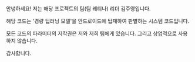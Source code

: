 안녕하세요!  저는 해당 프로젝트의 팀(팀 레티나) 리더 김주영입니다.

해당 코드는 '경량 딥러닝 모델'을 안드로이드에 탑재하여 판별하는 시스템 코드입니다.

모든 코드의 파라미터의 저작권은 저와 저희 팀에게 있습니다. 그리고 상업적으로 사용하지 않습니다.

감사합니다.
